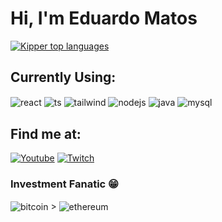 # Hi, I'm Eduardo Matos

[![Kipper top languages](https://github-readme-stats.vercel.app/api/top-langs/?username=1Edum&theme=blue-white)](https://github.com/anuraghazra/github-readme-stats)

## Currently Using:

<div style="display: inline_block">
  <img align="center" alt="react" src="https://img.shields.io/badge/React-20232A?style=for-the-badge&logo=react&logoColor=61DAFB" />
  <img align="center" alt="ts" src="https://img.shields.io/badge/TypeScript-007ACC?style=for-the-badge&logo=typescript&logoColor=white" />
  <img align="center" alt="tailwind" src="https://img.shields.io/badge/Tailwind_CSS-38B2AC?style=for-the-badge&logo=tailwind-css&logoColor=white" />
  <img align="center" alt="nodejs" src="https://img.shields.io/badge/Node.js-43853D?style=for-the-badge&logo=node.js&logoColor=white" />
  <img align="center" alt="java" src="https://img.shields.io/badge/Java-ED8B00?style=for-the-badge&logo=openjdk&logoColor=white" />
  <img align="center" alt="mysql" src="https://img.shields.io/badge/MySQL-00000F?style=for-the-badge&logo=mysql&logoColor=white" />
</div>

## Find me at:

[![Youtube](https://img.shields.io/badge/YouTube-FF0000?style=for-the-badge&logo=youtube&logoColor=white)](https://www.youtube.com/@edum9001/featured)
[![Twitch](https://img.shields.io/badge/Twitch-9146FF?style=for-the-badge&logo=twitch&logoColor=white)](https://www.twitch.tv/1edum)

### Investment Fanatic 😁

<div style="display: inline_block">
  <img align="center" alt="bitcoin" src="https://img.shields.io/badge/Bitcoin-000000?style=for-the-badge&logo=bitcoin&logoColor=white" /> 
   >
  <img align="center" alt="ethereum" src="https://img.shields.io/badge/Ethereum-3C3C3D?style=for-the-badge&logo=Ethereum&logoColor=white" />
</div>
